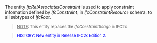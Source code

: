 The entity _IfcRelAssociatesConstraint_ is used to apply constraint information defined by _IfcConstraint_, in _IfcConstraintResource_ schema, to all subtypes of _IfcRoot_.

> <font size="-1"><u>NOTE</u>: This entity replaces the <i>IfcConstraintUsage</i> in IFC2x</font>
>

> <font color="#0000FF" size="-1">HISTORY: New entity in Release IFC2x Edition 2.</font>
>